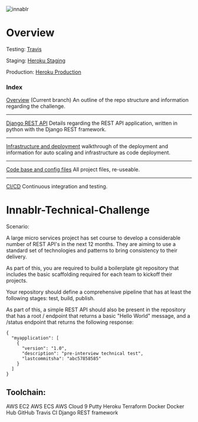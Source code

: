 ![innablr](https://s3-ap-southeast-2.amazonaws.com/innablr/innablr.PNG)

# Overview

Testing: [Travis](https://travis-ci.org/bransfieldjack/Innablr-Technical-Challenge)

Staging: [Heroku Staging](https://innablr-staging.herokuapp.com/)

Production: [Heroku Production](https://innablr-production.herokuapp.com/)

### Index

[Overview](https://github.com/bransfieldjack/Innablr-Technical-Challenge/tree/overview) (Current branch) An outline of the repo structure and information regarding the challenge.
***
[Django REST API](https://github.com/bransfieldjack/Innablr-Technical-Challenge/tree/django_rest_setup) Details regarding the REST API application, written in python with the Django REST framework.
***
[Infrastructure and deployment](https://github.com/bransfieldjack/Innablr-Technical-Challenge/tree/infrastructre_and_deployment) walkthrough of the deployment and information for auto scaling and infrastructure as code deployment.
***
[Code base and config files](https://github.com/bransfieldjack/Innablr-Technical-Challenge/tree/master) All project files, re-useable.
***
[CI/CD](https://github.com/bransfieldjack/Innablr-Technical-Challenge/tree/continuos_integration_delivery) Continuous integration and testing.

# Innablr-Technical-Challenge

Scenario:

A large micro services project has set course to develop a considerable number of REST API's in the next 12 months. They are aiming to use a standard set of technologies and patterns to bring consistency to their delivery.

As part of this, you are required to build a boilerplate git repository that includes the basic scaffolding required for each team to kickoff their projects.

Your repository should define a comprehensive pipeline that has at least the following stages: test, build, publish.

As part of this, a simple REST API should also be present in the repository that has a root / endpoint that returns a basic "Hello World" message, and a /status endpoint that returns the following response:

```
{
  "myapplication": [
    {
      "version": "1.0",
      "description": "pre-interview technical test",
      "lastcommitsha": "abc57858585"
    }
  ]
}
```

## Toolchain:

AWS EC2
AWS ECS
AWS Cloud 9
Putty
Heroku
Terraform
Docker
Docker Hub
GitHub
Travis CI
Django REST framework

